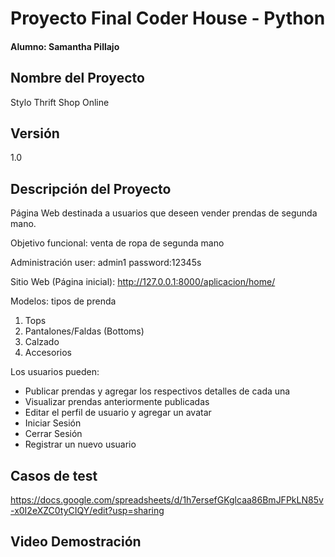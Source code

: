 # Proyecto Final Coder House - Python
#### Alumno: Samantha Pillajo

## Nombre del Proyecto
Stylo Thrift Shop Online

## Versión
1.0

## Descripción del Proyecto
Página Web destinada a usuarios que deseen vender prendas de segunda mano.

Objetivo funcional: venta de ropa de segunda mano

Administración
user: admin1
password:12345s

Sitio Web (Página inicial): http://127.0.0.1:8000/aplicacion/home/


Modelos: tipos de prenda
1. Tops 
2. Pantalones/Faldas (Bottoms)
3. Calzado
4. Accesorios


Los usuarios pueden:
- Publicar prendas y agregar los respectivos detalles de cada una
- Visualizar prendas anteriormente publicadas
- Editar el perfil de usuario y agregar un avatar
- Iniciar Sesión
- Cerrar Sesión
- Registrar un nuevo usuario

## Casos de test
https://docs.google.com/spreadsheets/d/1h7ersefGKglcaa86BmJFPkLN85v-x0I2eXZC0tyCIQY/edit?usp=sharing


## Video Demostración
